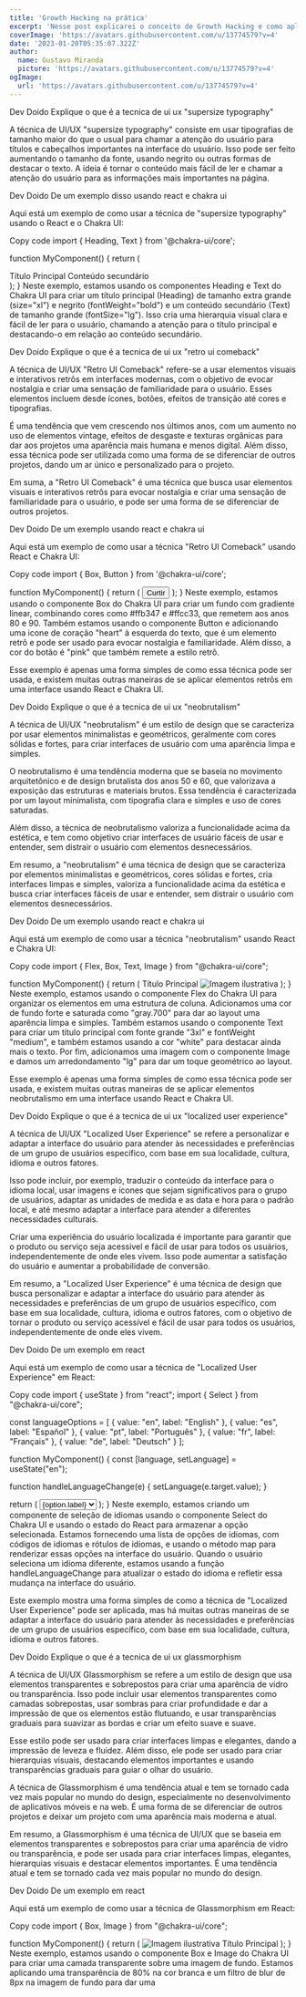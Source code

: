 ```yaml
---
title: 'Growth Hacking na prática'
excerpt: 'Nesse post explicarei o conceito de Growth Hacking e como aplicá-lo na prática.'
coverImage: 'https://avatars.githubusercontent.com/u/13774579?v=4'
date: '2023-01-20T05:35:07.322Z'
author:
  name: Gustavo Miranda
  picture: 'https://avatars.githubusercontent.com/u/13774579?v=4'
ogImage:
  url: 'https://avatars.githubusercontent.com/u/13774579?v=4'
---
```



Dev Doido
Explique o que é a tecnica de ui ux "supersize typography"

A técnica de UI/UX "supersize typography" consiste em usar tipografias de tamanho maior do que o usual para chamar a atenção do usuário para títulos e cabeçalhos importantes na interface do usuário. Isso pode ser feito aumentando o tamanho da fonte, usando negrito ou outras formas de destacar o texto. A ideia é tornar o conteúdo mais fácil de ler e chamar a atenção do usuário para as informações mais importantes na página.




Dev Doido
De um exemplo disso usando react e chakra ui

Aqui está um exemplo de como usar a técnica de "supersize typography" usando o React e o Chakra UI:

Copy code
import { Heading, Text } from '@chakra-ui/core';

function MyComponent() {
  return (
    <div>
      <Heading size="xl" fontWeight="bold">Título Principal</Heading>
      <Text fontSize="lg">Conteúdo secundário</Text>
    </div>
  );
}
Neste exemplo, estamos usando os componentes Heading e Text do Chakra UI para criar um título principal (Heading) de tamanho extra grande (size="xl") e negrito (fontWeight="bold") e um conteúdo secundário (Text) de tamanho grande (fontSize="lg"). Isso cria uma hierarquia visual clara e fácil de ler para o usuário, chamando a atenção para o título principal e destacando-o em relação ao conteúdo secundário.




Dev Doido
Explique o que é a tecnica de ui ux "retro ui comeback"

A técnica de UI/UX "Retro UI Comeback" refere-se a usar elementos visuais e interativos retrôs em interfaces modernas, com o objetivo de evocar nostalgia e criar uma sensação de familiaridade para o usuário. Esses elementos incluem desde ícones, botões, efeitos de transição até cores e tipografias.

É uma tendência que vem crescendo nos últimos anos, com um aumento no uso de elementos vintage, efeitos de desgaste e texturas orgânicas para dar aos projetos uma aparência mais humana e menos digital. Além disso, essa técnica pode ser utilizada como uma forma de se diferenciar de outros projetos, dando um ar único e personalizado para o projeto.

Em suma, a "Retro UI Comeback" é uma técnica que busca usar elementos visuais e interativos retrôs para evocar nostalgia e criar uma sensação de familiaridade para o usuário, e pode ser uma forma de se diferenciar de outros projetos.




Dev Doido
De um exemplo usando react e chakra ui 

Aqui está um exemplo de como usar a técnica "Retro UI Comeback" usando React e Chakra UI:

Copy code
import { Box, Button } from '@chakra-ui/core';

function MyComponent() {
  return (
    <Box bg="linear-gradient(to bottom, #ffb347, #ffcc33)" p={4}>
      <Button variantColor="pink" leftIcon="heart">
        Curtir
      </Button>
    </Box>
  );
}
Neste exemplo, estamos usando o componente Box do Chakra UI para criar um fundo com gradiente linear, combinando cores como #ffb347 e #ffcc33, que remetem aos anos 80 e 90. Também estamos usando o componente Button e adicionando uma icone de coração "heart" à esquerda do texto, que é um elemento retrô e pode ser usado para evocar nostalgia e familiaridade. Além disso, a cor do botão é "pink" que também remete a estilo retrô.

Esse exemplo é apenas uma forma simples de como essa técnica pode ser usada, e existem muitas outras maneiras de se aplicar elementos retrôs em uma interface usando React e Chakra UI.




Dev Doido
Explique o que é a tecnica de ui ux "neobrutalism"

A técnica de UI/UX "neobrutalism" é um estilo de design que se caracteriza por usar elementos minimalistas e geométricos, geralmente com cores sólidas e fortes, para criar interfaces de usuário com uma aparência limpa e simples.

O neobrutalismo é uma tendência moderna que se baseia no movimento arquitetônico e de design brutalista dos anos 50 e 60, que valorizava a exposição das estruturas e materiais brutos. Essa tendência é caracterizada por um layout minimalista, com tipografia clara e simples e uso de cores saturadas.

Além disso, a técnica de neobrutalismo valoriza a funcionalidade acima da estética, e tem como objetivo criar interfaces de usuário fáceis de usar e entender, sem distrair o usuário com elementos desnecessários.

Em resumo, a "neobrutalism" é uma técnica de design que se caracteriza por elementos minimalistas e geométricos, cores sólidas e fortes, cria interfaces limpas e simples, valoriza a funcionalidade acima da estética e busca criar interfaces fáceis de usar e entender, sem distrair o usuário com elementos desnecessários.




Dev Doido
De um exemplo usando react e chakra ui 

Aqui está um exemplo de como usar a técnica "neobrutalism" usando React e Chakra UI:

Copy code
import { Flex, Box, Text, Image } from "@chakra-ui/core";

function MyComponent() {
  return (
    <Flex direction="column" alignItems="center" bg="gray.700">
      <Box w="100%" p={4}>
        <Text fontSize="3xl" color="white" fontWeight="medium">Título Principal</Text>
      </Box>
      <Box w="100%" p={4}>
        <Image src="image.jpg" alt="Imagem ilustrativa" rounded="lg" />
      </Box>
    </Flex>
  );
}
Neste exemplo, estamos usando o componente Flex do Chakra UI para organizar os elementos em uma estrutura de coluna. Adicionamos uma cor de fundo forte e saturada como "gray.700" para dar ao layout uma aparência limpa e simples. Também estamos usando o componente Text para criar um título principal com fonte grande "3xl" e fontWeight "medium", e também estamos usando a cor "white" para destacar ainda mais o texto. Por fim, adicionamos uma imagem com o componente Image e damos um arredondamento "lg" para dar um toque geométrico ao layout.

Esse exemplo é apenas uma forma simples de como essa técnica pode ser usada, e existem muitas outras maneiras de se aplicar elementos neobrutalismo em uma interface usando React e Chakra UI.




Dev Doido
Explique o que é a tecnica de ui ux "localized user experience"

A técnica de UI/UX "Localized User Experience" se refere a personalizar e adaptar a interface do usuário para atender às necessidades e preferências de um grupo de usuários específico, com base em sua localidade, cultura, idioma e outros fatores.

Isso pode incluir, por exemplo, traduzir o conteúdo da interface para o idioma local, usar imagens e ícones que sejam significativos para o grupo de usuários, adaptar as unidades de medida e as data e hora para o padrão local, e até mesmo adaptar a interface para atender a diferentes necessidades culturais.

Criar uma experiência do usuário localizada é importante para garantir que o produto ou serviço seja acessível e fácil de usar para todos os usuários, independentemente de onde eles vivem. Isso pode aumentar a satisfação do usuário e aumentar a probabilidade de conversão.

Em resumo, a "Localized User Experience" é uma técnica de design que busca personalizar e adaptar a interface do usuário para atender às necessidades e preferências de um grupo de usuários específico, com base em sua localidade, cultura, idioma e outros fatores, com o objetivo de tornar o produto ou serviço acessível e fácil de usar para todos os usuários, independentemente de onde eles vivem.




Dev Doido
De um exemplo em react

Aqui está um exemplo de como usar a técnica de "Localized User Experience" em React:

Copy code
import { useState } from "react";
import { Select } from "@chakra-ui/core";

const languageOptions = [
  { value: "en", label: "English" },
  { value: "es", label: "Español" },
  { value: "pt", label: "Português" },
  { value: "fr", label: "Français" },
  { value: "de", label: "Deutsch" }
];

function MyComponent() {
  const [language, setLanguage] = useState("en");

  function handleLanguageChange(e) {
    setLanguage(e.target.value);
  }

  return (
    <Select
      id="language-select"
      value={language}
      onChange={handleLanguageChange}
    >
      {languageOptions.map((option) => (
        <option key={option.value} value={option.value}>
          {option.label}
        </option>
      ))}
    </Select>
  );
}
Neste exemplo, estamos criando um componente de seleção de idiomas usando o componente Select do Chakra UI e usando o estado do React para armazenar a opção selecionada. Estamos fornecendo uma lista de opções de idiomas, com códigos de idiomas e rótulos de idiomas, e usando o método map para renderizar essas opções na interface do usuário. Quando o usuário seleciona um idioma diferente, estamos usando a função handleLanguageChange para atualizar o estado do idioma e refletir essa mudança na interface do usuário.

Este exemplo mostra uma forma simples de como a técnica de "Localized User Experience" pode ser aplicada, mas há muitas outras maneiras de se adaptar a interface do usuário para atender às necessidades e preferências de um grupo de usuários específico, com base em sua localidade, cultura, idioma e outros fatores.




Dev Doido
Explique o que é a tecnica de ui ux glassmorphism

A técnica de UI/UX Glassmorphism se refere a um estilo de design que usa elementos transparentes e sobrepostos para criar uma aparência de vidro ou transparência. Isso pode incluir usar elementos transparentes como camadas sobrepostas, usar sombras para criar profundidade e dar a impressão de que os elementos estão flutuando, e usar transparências graduais para suavizar as bordas e criar um efeito suave e suave.

Esse estilo pode ser usado para criar interfaces limpas e elegantes, dando a impressão de leveza e fluidez. Além disso, ele pode ser usado para criar hierarquias visuais, destacando elementos importantes e usando transparências graduais para guiar o olhar do usuário.

A técnica de Glassmorphism é uma tendência atual e tem se tornado cada vez mais popular no mundo do design, especialmente no desenvolvimento de aplicativos móveis e na web. É uma forma de se diferenciar de outros projetos e deixar um projeto com uma aparência mais moderna e atual.

Em resumo, a Glassmorphism é uma técnica de UI/UX que se baseia em elementos transparentes e sobrepostos para criar uma aparência de vidro ou transparência, e pode ser usada para criar interfaces limpas, elegantes, hierarquias visuais e destacar elementos importantes. É uma tendência atual e tem se tornado cada vez mais popular no mundo do design.




Dev Doido
De um exemplo em react

Aqui está um exemplo de como usar a técnica de Glassmorphism em React:

Copy code
import { Box, Image } from "@chakra-ui/core";

function MyComponent() {
  return (
    <Box position="relative" overflow="hidden">
      <Image
        src="image.jpg"
        alt="Imagem ilustrativa"
        w="100%"
        objectFit="cover"
        zIndex="-1"
        filter="blur(8px)"
      />
      <Box
        p={4}
        bg="rgba(255, 255, 255, 0.8)"
        position="absolute"
        top="0"
        bottom="0"
        left="0"
        right="0"
        display="flex"
        alignItems="center"
        justifyContent="center"
      >
        <Text fontSize="xl" fontWeight="medium" color="black">
          Título Principal
        </Text>
      </Box>
    </Box>
  );
}
Neste exemplo, estamos usando o componente Box e Image do Chakra UI para criar uma camada transparente sobre uma imagem de fundo. Estamos aplicando uma transparência de 80% na cor branca e um filtro de blur de 8px na imagem de fundo para dar uma